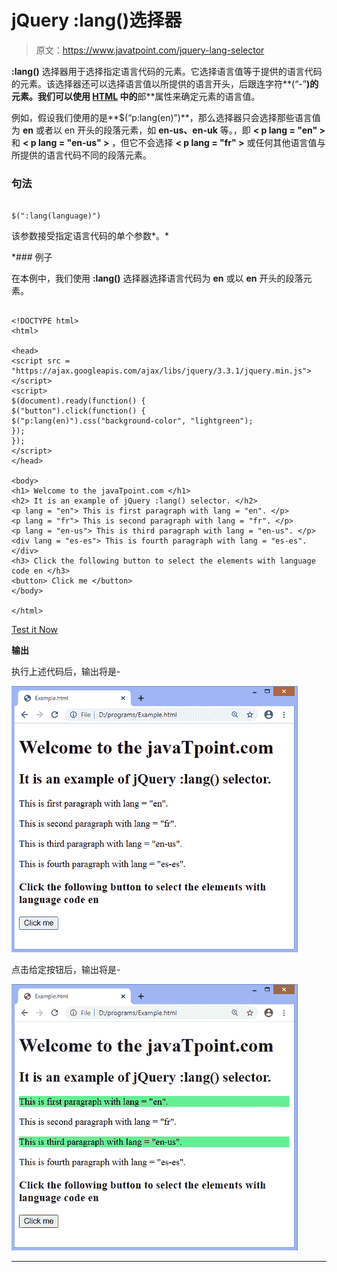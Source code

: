 # jQuery :lang()选择器

> 原文：<https://www.javatpoint.com/jquery-lang-selector>

**:lang()** 选择器用于选择指定语言代码的元素。它选择语言值等于提供的语言代码的元素。该选择器还可以选择语言值以所提供的语言开头，后跟连字符**(“-”**)的元素。我们可以使用 [HTML](https://www.javatpoint.com/html-tutorial) 中的**郎**属性来确定元素的语言值。

例如，假设我们使用的是**$(“p:lang(en)”)**，那么选择器只会选择那些语言值为 **en** 或者以 en 开头的段落元素，如 **en-us、en-uk** 等。，即 **< p lang = "en" >** 和 **< p lang = "en-us" >** ，但它不会选择 **< p lang = "fr" >** 或任何其他语言值与所提供的语言代码不同的段落元素。

### 句法

```

$(":lang(language)")

```

该参数接受指定语言代码的单个参数*。*

 *### 例子

在本例中，我们使用 **:lang()** 选择器选择语言代码为 **en** 或以 **en** 开头的段落元素。

```

<!DOCTYPE html>
<html>

<head>
<script src = "https://ajax.googleapis.com/ajax/libs/jquery/3.3.1/jquery.min.js"> </script>
<script>
$(document).ready(function() {
$("button").click(function() {
$("p:lang(en)").css("background-color", "lightgreen");
});
});
</script>
</head>

<body>
<h1> Welcome to the javaTpoint.com </h1>
<h2> It is an example of jQuery :lang() selector. </h2>
<p lang = "en"> This is first paragraph with lang = "en". </p>
<p lang = "fr"> This is second paragraph with lang = "fr". </p>
<p lang = "en-us"> This is third paragraph with lang = "en-us". </p>
<div lang = "es-es"> This is fourth paragraph with lang = "es-es". </div>
<h3> Click the following button to select the elements with language code en </h3>
<button> Click me </button>
</body>

</html>

```

[Test it Now](https://www.javatpoint.com/oprweb/test.jsp?filename=jquery-lang-selector1)

**输出**

执行上述代码后，输出将是-

![jQuery :lang() selector](img/28f1c96c2e285b1f0964e71c20aa6f28.png)

点击给定按钮后，输出将是-

![jQuery :lang() selector](img/45e88edc8d6b68e1758dc8a7291bf2e1.png)

* * **